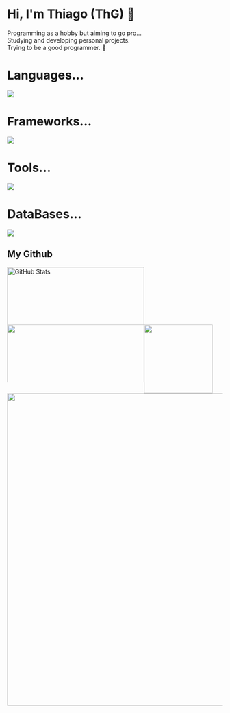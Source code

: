 # Hi, I'm Thiago (ThG) 🧩
<div>	
	Programming as a hobby but aiming to go pro... </br>
	Studying and developing personal projects. </br>
	Trying to be a good programmer. 🧃
</div>

# Languages...
<div>
  <a href='https://skillicons.dev'>
    <img src='https://skillicons.dev/icons?i=python,html,css,js,java'/>
  </a>
</div>

# Frameworks...
<div>
  <a href='https://skillicons.dev'>
    <img src='https://skillicons.dev/icons?i=django'/>
  </a>
</div>


# Tools...
<div>
  <a href='https://skillicons.dev'>
    <img src='https://skillicons.dev/icons?i=git,vscode'/> </br>
  </a>
</div>

# DataBases...
<div>
  <a href='https://skillicons.dev'>
    <img src='https://skillicons.dev/icons?i=mysql,mongodb'/>
  </a>
</div>

## My Github  
<div>
   <img 
	style="min-width: 134px; max-height: 134px;"
	width="320"
      alt="GitHub Stats" 
      src="https://github-readme-stats.vercel.app/api/top-langs/?username=ithiagodev&layout=compact&langs_count=20&theme=chartreuse-dark" 
    />
</div>
<div style="display: flex; flex-direction: column">
  <div style="display: flex; flex-direction: row;">
  	<a href="https://discord.com/users/584941534315675676">
	    <img
		style="min-width: 134px; max-height: 134px;"
		width="320"
	        src="https://lanyard.kyrie25.dev/api/584941534315675676?waveColor=58B200&bg=00000&gradient=46e55b-91e25d-d5e55e-f5c54e&animatedDecoration=true&hideNameplate=false&hideBadges=false&hideActivity=false&hideClan=true&imgStyle=square&hideStatus=false&hideDecoration=false&showDisplayName=false"
	     />
  	</a>
     <img
	style="min-width: 160px;"
	height="160"
        src="https://github-readme-streak-stats-eight.vercel.app/?user=ithiagodev&theme=chartreuse_dark&hide_border=true&date_format=M%20j%5B%2C%20Y%5D"
      />
   </div>
   <div style="display: flex; flex-direction: column">
      <img
	width="730"
        src="http://github-profile-summary-cards.vercel.app/api/cards/profile-details?username=ithiagodev&theme=chartreuse_dark"
      />
   </div
</div>

